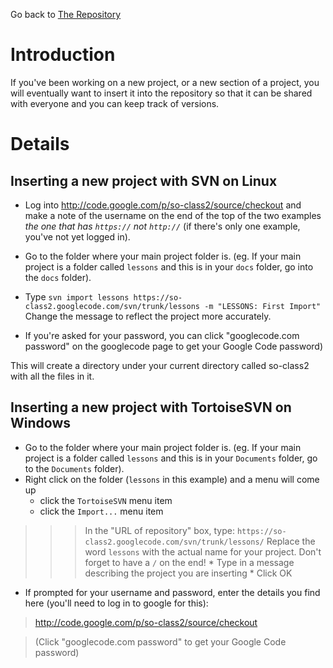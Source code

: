 Go back to [The Repository](Workpackage_Repository.md)

# Introduction #

If you've been working on a new project, or a new section of a project, you will eventually want to insert it into the repository so that it can be shared with everyone and you can keep track of versions.

# Details #

## Inserting a new project with SVN on Linux ##

  * Log into http://code.google.com/p/so-class2/source/checkout and make a note of the username on the end of the top of the two examples _the one that has `https://` not `http://`_ (if there's only one example, you've not yet logged in).

  * Go to the folder where your main project folder is.  (eg. If your main project is a folder called `lessons` and this is in your `docs` folder, go into the `docs` folder).

  * Type `svn import lessons https://so-class2.googlecode.com/svn/trunk/lessons -m "LESSONS: First Import"`  Change the message to reflect the project more accurately.

  * If you're asked for your password, you can click "googlecode.com password" on the googlecode page to get your Google Code password)

This will create a directory under your current directory called so-class2 with all the files in it.




## Inserting a new project with TortoiseSVN on Windows ##

  * Go to the folder where your main project folder is.  (eg. If your main project is a folder called `lessons` and this is in your `Documents` folder, go to the `Documents` folder).
  * Right click on the folder (`lessons` in this example) and a menu will come up
    * click the `TortoiseSVN` menu item
    * click the `Import...` menu item
> > > In the "URL of repository" box, type:
> > > `https://so-class2.googlecode.com/svn/trunk/lessons/`
> > > Replace the word `lessons` with the actual name for your project.  Don't forget to have a `/` on the end!
    * Type in a message describing the project you are inserting
    * Click OK

  * If prompted for your username and password, enter the details you find here (you'll need to log in to google for this):

> http://code.google.com/p/so-class2/source/checkout


> (Click "googlecode.com password" to get your Google Code password)